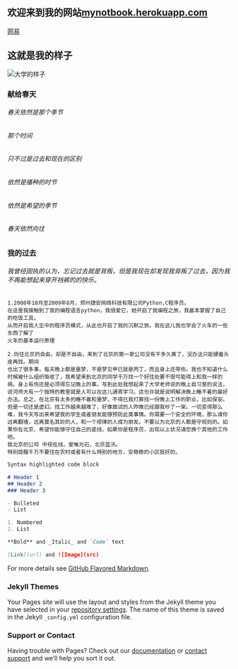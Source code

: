 ## 欢迎来到我的网站[mynotbook.herokuapp.com](https://mynotbook.herokuapp.com) 
[网易](http://www.163.com) 
## 这就是我的样子
![大学的样子](https://mynotbook.herokuapp.com/static/images/avatar.png)

###  献给春天

######  春天依然是那个季节

######  那个时间

######  只不过是过去和现在的区别

######  依然是播种的时节

######  依然是希望的季节

######  春天依然向往

###  我的过去
######  我曾经固执的认为，忘记过去就是背叛，但是我现在却发现我背叛了过去，因为我不再能想起来穿开裆裤的的快乐。

``` 
1.2008年10月至2009年8月，郑州捷安网络科技有限公司Python,C程序员。
在这里我接触到了我的编程语言python，我很爱它，她开启了我编程之旅，我基本掌握了自己的吃饭工具。
从而开启我人生中的程序员模式，从此也开启了我的沉默之旅。我在这儿我也学会了火车的一些东西了解了
火车的基本运行原理
```
```
2.向往北京的自由，却是不自由，来到了北京的第一家公司没有干多久黄了，没办法只能硬着头皮再找。期间
也出了很多事，每天晚上都是噩梦，不是梦见甲已就是丙丁，而且身上还带伤。我也不知道什么时候被什么组织吸收了，我希望来到北京的同学千万找一个好住处要不很可能得上和我一样的病。身上有伤还是必须得忘记晚上的事。写到此处我想起来了大学老师说的晚上自习室的说法，说河师大有一个独特的教室就是人可以在这儿通宵学习。这也许就是说明解决晚上睡不着的最好办法。总之，在北京有太多的睡不着和噩梦，不得已我打算找一份晚上工作的职业，比如保安。但是一切还是虚幻。找工作越来越难了，好像面试的人昨晚已经跟我吵了一架。一切变得那么难，我今天写出来希望我的学生或者朋友能够预防此类事情。你需要一个安全的环境，那么请你远离翻墙，远离莫名其妙的人，和一个规律的人成为朋友。不要以为北京的人都是守规则的。如果你在北京，希望你能够守住自己的底线，如果你是程序员，出现以上状况请您换个其他的工作吧。
我北京的公司 中视在线，爱唯光石，北京蓝汛。
特别提醒千万不要住在农村或者有什么特别的地方，安稳稳的小区挺好的。
``` 

```markdown
Syntax highlighted code block

# Header 1
## Header 2
### Header 3

- Bulleted
- List

1. Numbered
2. List

**Bold** and _Italic_ and `Code` text

[Link](url) and ![Image](src)
```

For more details see [GitHub Flavored Markdown](https://guides.github.com/features/mastering-markdown/).

### Jekyll Themes

Your Pages site will use the layout and styles from the Jekyll theme you have selected in your [repository settings](https://github.com/wangfeng3769/wangfeng3769.github.io/settings). The name of this theme is saved in the Jekyll `_config.yml` configuration file.

### Support or Contact

Having trouble with Pages? Check out our [documentation](https://help.github.com/categories/github-pages-basics/) or [contact support](https://github.com/contact) and we’ll help you sort it out.
